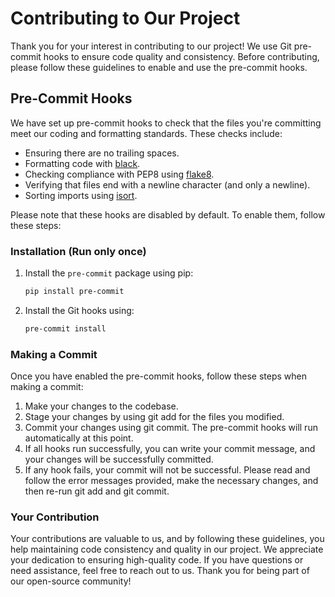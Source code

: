 # Contributing to Our Project

Thank you for your interest in contributing to our project! We use Git pre-commit hooks to ensure code quality and consistency. Before contributing, please follow these guidelines to enable and use the pre-commit hooks.

## Pre-Commit Hooks

We have set up pre-commit hooks to check that the files you're committing meet our coding and formatting standards. These checks include:

- Ensuring there are no trailing spaces.
- Formatting code with [black](https://github.com/psf/black).
- Checking compliance with PEP8 using [flake8](https://flake8.pycqa.org/).
- Verifying that files end with a newline character (and only a newline).
- Sorting imports using [isort](https://pycqa.github.io/isort/).

Please note that these hooks are disabled by default. To enable them, follow these steps:

### Installation (Run only once)

1. Install the `pre-commit` package using pip:
   ```bash
   pip install pre-commit
   ```
1. Install the Git hooks using:
   ```bash
   pre-commit install
   ```
### Making a Commit
Once you have enabled the pre-commit hooks, follow these steps when making a commit:
1. Make your changes to the codebase.
2. Stage your changes by using git add for the files you modified.
3. Commit your changes using git commit. The pre-commit hooks will run automatically at this point.
4. If all hooks run successfully, you can write your commit message, and your changes will be successfully committed.
5. If any hook fails, your commit will not be successful. Please read and follow the error messages provided, make the necessary changes, and then re-run git add and git commit.

### Your Contribution
Your contributions are valuable to us, and by following these guidelines, you help maintaining code consistency and quality in our project. We appreciate your dedication to ensuring high-quality code. If you have questions or need assistance, feel free to reach out to us. Thank you for being part of our open-source community!

